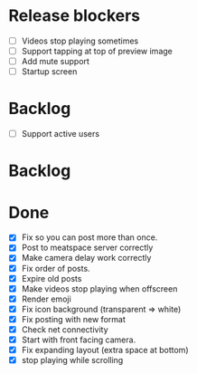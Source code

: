 # Release blockers
- [ ] Videos stop playing sometimes
- [ ] Support tapping at top of preview image
- [ ] Add mute support
- [ ] Startup screen

# Backlog 
- [ ] Support active users

# Backlog

# Done
- [x] Fix so you can post more than once.
- [x] Post to meatspace server correctly
- [x] Make camera delay work correctly
- [x] Fix order of posts.
- [x] Expire old posts
- [x] Make videos stop playing when offscreen
- [x] Render emoji
- [x] Fix icon background (transparent => white)
- [x] Fix posting with new format
- [x] Check net connectivity
- [x] Start with front facing camera.
- [x] Fix expanding layout (extra space at bottom)
- [x] stop playing while scrolling
